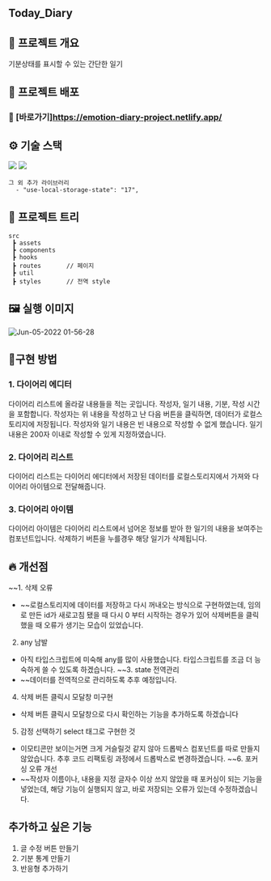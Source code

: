 ## Today_Diary

## 📜 프로젝트 개요
기분상태를 표시할 수 있는 간단한 일기

## 🔗 프로젝트 배포

### 🔗 [바로가기]https://emotion-diary-project.netlify.app/

## ⚙ 기술 스택
  <img src="https://img.shields.io/badge/TypeScript-v4.4.2-blue"/>
  <img src="https://img.shields.io/badge/React-v18.1.0-blue"/>

```
그 외 추가 라이브러리
  - "use-local-storage-state": "17",
```

## 🎄 프로젝트 트리

```
src
 ┣ assets       
 ┣ components   
 ┣ hooks        
 ┣ routes       // 페이지
 ┣ util         
 ┣ styles       // 전역 style
```

## 🖼 실행 이미지

![Jun-05-2022 01-56-28](https://user-images.githubusercontent.com/79175916/172017435-e1b218fd-fe4c-4fd8-9b04-97726b8ef5d9.gif)

## 🔧구현 방법
### 1. 다이어리 에디터
  다이어리 리스트에 올라갈 내용들을 적는 곳입니다. 작성자, 일기 내용, 기분, 작성 시간을 포함합니다.
  작성자는 위 내용을 작성하고 난 다음 버튼을 클릭하면, 데이터가 로컬스토리지에 저장됩니다.
  작성자와 일기 내용은 빈 내용으로 작성할 수 없게 했습니다.
  일기 내용은 200자 이내로 작성할 수 있게 지정하였습니다.

### 2. 다이어리 리스트
  다이어리 리스트는 다이어리 에디터에서 저장된 데이터를 로컬스토리지에서 가져와 다이어리 아이템으로 전달해줍니다.

### 3. 다이어리 아이템
  다이어리 아이템은 다이어리 리스트에서 넘어온 정보를 받아 한 일기의 내용을 보여주는 컴포넌트입니다.
  삭제하기 버튼을 누를경우 해당 일기가 삭제됩니다.

## 🔥 개선점
~~1. 삭제 오류
  - ~~로컬스토리지에 데이터를 저장하고 다시 꺼내오는 방식으로 구현하였는데, 임의로 만든 id가 새로고침 됐을 때 다시 0 부터 시작하는 경우가 있어 삭제버튼을 클릭했을 때 오류가 생기는 모습이 있었습니다.
2. any 남발
  - 아직 타입스크립트에 미숙해 any를 많이 사용했습니다. 타입스크립트를 조금 더 능숙하게 쓸 수 있도록 하겠습니다.
~~3. state 전역관리
  - ~~데이터를 전역적으로 관리하도록 추후 예정입니다.
4. 삭제 버튼 클릭시 모달창 미구현
  - 삭제 버튼 클릭시 모달창으로 다시 확인하는 기능을 추가하도록 하겠습니다
5. 감정 선택하기 select 태그로 구현한 것
  - 이모티콘만 보이는거면 크게 거슬릴것 같지 않아 드롭박스 컴포넌트를 따로 만들지 않았습니다. 추후 코드 리팩토링 과정에서 드롭박스로 변경하겠습니다.
~~6. 포커싱 오류 개선
  - ~~작성자 이름이나, 내용을 지정 글자수 이상 쓰지 않았을 때 포커싱이 되는 기능을 넣었는데, 해당 기능이 실행되지 않고, 바로 저장되는 오류가 있는데 수정하겠습니다.

## 추가하고 싶은 기능
1. 글 수정 버튼 만들기
2. 기분 통계 만들기
3. 반응형 추가하기
